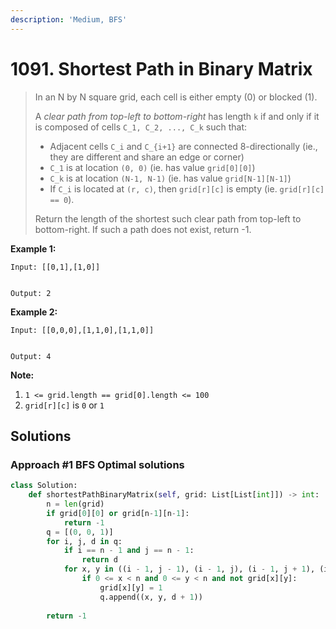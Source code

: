 ```yaml
---
description: 'Medium, BFS'
---
```


# 1091. Shortest Path in Binary Matrix

> In an N by N square grid, each cell is either empty \(0\) or blocked \(1\).
>
> A _clear path from top-left to bottom-right_ has length `k` if and only if it is composed of cells `C_1, C_2, ..., C_k` such that:
>
> * Adjacent cells `C_i` and `C_{i+1}` are connected 8-directionally \(ie., they are different and share an edge or corner\)
> * `C_1` is at location `(0, 0)` \(ie. has value `grid[0][0]`\)
> * `C_k` is at location `(N-1, N-1)` \(ie. has value `grid[N-1][N-1]`\)
> * If `C_i` is located at `(r, c)`, then `grid[r][c]` is empty \(ie. `grid[r][c] == 0`\).
>
> Return the length of the shortest such clear path from top-left to bottom-right.  If such a path does not exist, return -1.

**Example 1:**

```text
Input: [[0,1],[1,0]]


Output: 2

```

**Example 2:**

```text
Input: [[0,0,0],[1,1,0],[1,1,0]]


Output: 4

```

**Note:**

1. `1 <= grid.length == grid[0].length <= 100`
2. `grid[r][c]` is `0` or `1`

## Solutions

### Approach \#1 BFS Optimal solutions

```python
class Solution:
    def shortestPathBinaryMatrix(self, grid: List[List[int]]) -> int:
        n = len(grid)
        if grid[0][0] or grid[n-1][n-1]:
            return -1
        q = [(0, 0, 1)]
        for i, j, d in q:
            if i == n - 1 and j == n - 1:
                return d
            for x, y in ((i - 1, j - 1), (i - 1, j), (i - 1, j + 1), (i, j - 1), (i, j + 1), (i + 1, j + 1), (i + 1, j), (i + 1, j - 1)):
                if 0 <= x < n and 0 <= y < n and not grid[x][y]:
                    grid[x][y] = 1
                    q.append((x, y, d + 1))
                    
        return -1
```

